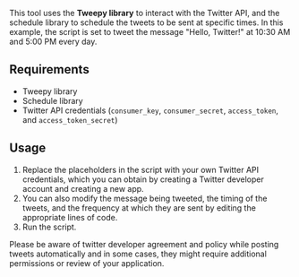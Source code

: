 This tool uses the **Tweepy library** to interact with the Twitter API, and the schedule library to schedule the tweets to be sent at specific times. In this example, the script is set to tweet the message "Hello, Twitter!" at 10:30 AM and 5:00 PM every day.

## Requirements
- Tweepy library
- Schedule library
- Twitter API credentials (`consumer_key`, `consumer_secret`, `access_token`, and `access_token_secret`)

## Usage
1. Replace the placeholders in the script with your own Twitter API credentials, which you can obtain by creating a Twitter developer account and creating a new app.
2. You can also modify the message being tweeted, the timing of the tweets, and the frequency at which they are sent by editing the appropriate lines of code.
3. Run the script.

Please be aware of twitter developer agreement and policy while posting tweets automatically and in some cases, they might require additional permissions or review of your application.
